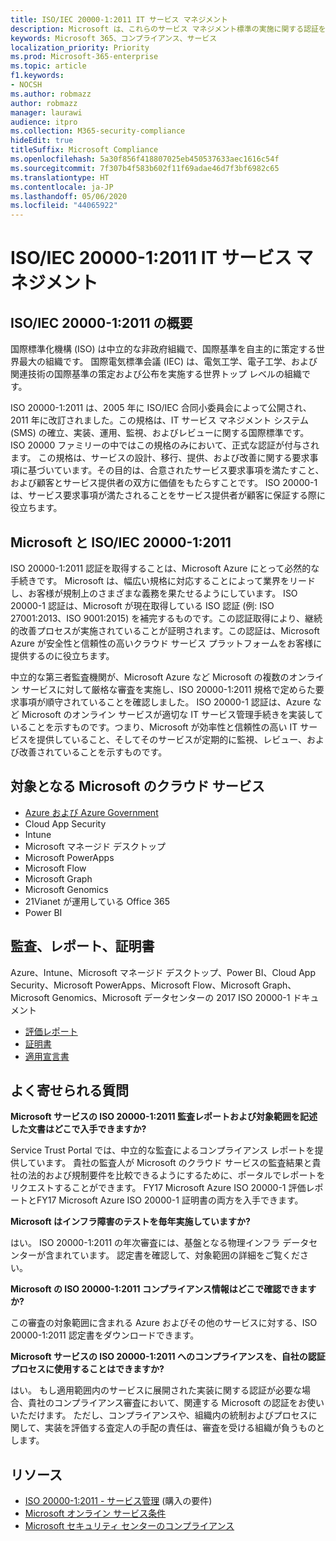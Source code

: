 ```yaml
---
title: ISO/IEC 20000-1:2011 IT サービス マネジメント
description: Microsoft は、これらのサービス マネジメント標準の実施に関する認証を取得しています。
keywords: Microsoft 365、コンプライアンス、サービス
localization_priority: Priority
ms.prod: Microsoft-365-enterprise
ms.topic: article
f1.keywords:
- NOCSH
ms.author: robmazz
author: robmazz
manager: laurawi
audience: itpro
ms.collection: M365-security-compliance
hideEdit: true
titleSuffix: Microsoft Compliance
ms.openlocfilehash: 5a30f856f418807025eb450537633aec1616c54f
ms.sourcegitcommit: 7f307b4f583b602f11f69adae46d7f3bf6982c65
ms.translationtype: HT
ms.contentlocale: ja-JP
ms.lasthandoff: 05/06/2020
ms.locfileid: "44065922"
---
```

# <a name="isoiec-20000-12011-information-technology-service-management"></a>ISO/IEC 20000-1:2011 IT サービス マネジメント

## <a name="isoiec-20000-12011-overview"></a>ISO/IEC 20000-1:2011 の概要

国際標準化機構 (ISO) は中立的な非政府組織で、国際基準を自主的に策定する世界最大の組織です。 国際電気標準会議 (IEC) は、電気工学、電子工学、および関連技術の国際基準の策定および公布を実施する世界トップ レベルの組織です。  
  
ISO 20000-1:2011 は、2005 年に ISO/IEC 合同小委員会によって公開され、2011 年に改訂されました。この規格は、IT サービス マネジメント システム (SMS) の確立、実装、運用、監視、およびレビューに関する国際標準です。 ISO 20000 ファミリーの中ではこの規格のみにおいて、正式な認証が付与されます。 この規格は、サービスの設計、移行、提供、および改善に関する要求事項に基づいています。その目的は、合意されたサービス要求事項を満たすこと、および顧客とサービス提供者の双方に価値をもたらすことです。 ISO 20000-1 は、サービス要求事項が満たされることをサービス提供者が顧客に保証する際に役立ちます。

## <a name="microsoft-and-isoiec-20000-12011"></a>Microsoft と ISO/IEC 20000-1:2011

ISO 20000-1:2011 認証を取得することは、Microsoft Azure にとって必然的な手続きです。 Microsoft は、幅広い規格に対応することによって業界をリードし、お客様が規制上のさまざまな義務を果たせるようにしています。 ISO 20000-1 認証は、Microsoft が現在取得している ISO 認証 (例: ISO 27001:2013、ISO 9001:2015) を補完するものです。この認証取得により、継続的改善プロセスが実施されていることが証明されます。この認証は、Microsoft Azure が安全性と信頼性の高いクラウド サービス プラットフォームをお客様に提供するのに役立ちます。  
  
中立的な第三者監査機関が、Microsoft Azure など Microsoft の複数のオンライン サービスに対して厳格な審査を実施し、ISO 20000-1:2011 規格で定めらた要求事項が順守されていることを確認しました。 ISO 20000-1 認証は、Azure など Microsoft のオンライン サービスが適切な IT サービス管理手続きを実装していることを示すものです。つまり、Microsoft が効率性と信頼性の高い IT サービスを提供していること、そしてそのサービスが定期的に監視、レビュー、および改善されていることを示すものです。

## <a name="microsoft-in-scope-cloud-services"></a>対象となる Microsoft のクラウド サービス

- [Azure および Azure Government](https://aka.ms/AzureCompliance)
- Cloud App Security
- Intune
- Microsoft マネージド デスクトップ
- Microsoft PowerApps
- Microsoft Flow
- Microsoft Graph
- Microsoft Genomics
- 21Vianet が運用している Office 365
- Power BI

## <a name="audits-reports-and-certificates"></a>監査、レポート、証明書

Azure、Intune、Microsoft マネージド デスクトップ、Power BI、Cloud App Security、Microsoft PowerApps、Microsoft Flow、Microsoft Graph、Microsoft Genomics、Microsoft データセンターの 2017 ISO 20000-1 ドキュメント

- [評価レポート](https://go.microsoft.com/fwlink/p/?linkid=2077810)
- [証明書](https://go.microsoft.com/fwlink/p/?linkid=2077815)
- [適用宣言書](https://aka.ms/AzureISO20000StatementofApplicability)

## <a name="frequently-asked-questions"></a>よく寄せられる質問

**Microsoft サービスの ISO 20000-1:2011 監査レポートおよび対象範囲を記述した文書はどこで入手できますか?**

Service Trust Portal では、中立的な監査によるコンプライアンス レポートを提供しています。 貴社の監査人が Microsoft のクラウド サービスの監査結果と貴社の法的および規制要件を比較できるようにするために、ポータルでレポートをリクエストすることができます。 FY17 Microsoft Azure ISO 20000-1 評価レポートとFY17 Microsoft Azure ISO 20000-1 証明書の両方を入手できます。

**Microsoft はインフラ障害のテストを毎年実施していますか?**

はい。 ISO 20000-1:2011 の年次審査には、基盤となる物理インフラ データセンターが含まれています。 認定書を確認して、対象範囲の詳細をご覧ください。

**Microsoft の ISO 20000-1:2011 コンプライアンス情報はどこで確認できますか?**

この審査の対象範囲に含まれる Azure およびその他のサービスに対する、ISO 20000-1:2011 認定書をダウンロードできます。

**Microsoft サービスの ISO 20000-1:2011 へのコンプライアンスを、自社の認証プロセスに使用することはできますか?**

はい。 もし適用範囲内のサービスに展開された実装に関する認証が必要な場合、貴社のコンプライアンス審査において、関連する Microsoft の認証をお使いいただけます。 ただし、コンプライアンスや、組織内の統制およびプロセスに関して、実装を評価する査定人の手配の責任は、審査を受ける組織が負うものとします。

## <a name="resources"></a>リソース

- [ISO 20000-1:2011 - サービス管理](https://www.iso.org/standard/51986.html) (購入の要件)
- [Microsoft オンライン サービス条件](https://aka.ms/Online-Services-Terms)
- [Microsoft セキュリティ センターのコンプライアンス](https://www.microsoft.com/trust-center/compliance/compliance-overview)

